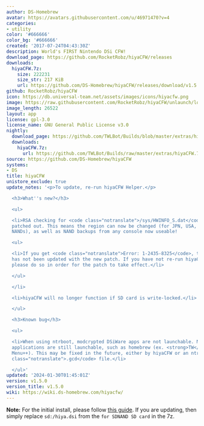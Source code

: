 ```yaml
---
author: DS-Homebrew
avatar: https://avatars.githubusercontent.com/u/46971470?v=4
categories:
- utility
color: '#666666'
color_bg: '#666666'
created: '2017-07-24T04:43:30Z'
description: World's FIRST Nintendo DSi CFW!
download_page: https://github.com/RocketRobz/hiyaCFW/releases
downloads:
  hiyaCFW.7z:
    size: 222231
    size_str: 217 KiB
    url: https://github.com/DS-Homebrew/hiyaCFW/releases/download/v1.5.0/hiyaCFW.7z
github: RocketRobz/hiyaCFW
icon: https://db.universal-team.net/assets/images/icons/hiyacfw.png
image: https://raw.githubusercontent.com/RocketRobz/hiyaCFW/unlaunch/logo/logo.png
image_length: 26522
layout: app
license: gpl-3.0
license_name: GNU General Public License v3.0
nightly:
  download_page: https://github.com/TWLBot/Builds/blob/master/extras/hiyaCFW.7z
  downloads:
    hiyaCFW.7z:
      url: https://github.com/TWLBot/Builds/raw/master/extras/hiyaCFW.7z
source: https://github.com/DS-Homebrew/hiyaCFW
systems:
- DS
title: hiyaCFW
unistore_exclude: true
update_notes: '<p>To update, re-run hiyaCFW Helper.</p>

  <h3>What''s new?</h3>

  <ul>

  <li>RSA checking for <code class="notranslate">/sys/HWINFO_S.dat</code> has been
  patched out. This means the region can now be changed (for JPN, USA, EUR, and AUS
  NANDs), as well as NAND backups from any console now useable!

  <ul>

  <li>If you get <code class="notranslate">Error: 1-2435-8325</code>, the bootloader
  has not been updated with the new patch. If you have not re-run hiyaCFW Helper,
  please do so in order for the patch to take effect.</li>

  </ul>

  </li>

  <li>hiyaCFW will no longer function if SD card is write-locked.</li>

  </ul>

  <h3>Known bug</h3>

  <ul>

  <li>When using ntrboot, modcrypted DSiWare apps are not launchable. Non-modcrypted
  applications are still launchable, such as homebrew (ex. <strong>TW</strong>i<strong>L</strong>ight
  Menu++). This may be fixed in the future, either by hiyaCFW or an ntrboot <code
  class="notranslate">.gcd</code> file.</li>

  </ul>'
updated: '2024-01-30T01:45:01Z'
version: v1.5.0
version_title: v1.5.0
wiki: https://wiki.ds-homebrew.com/hiyacfw/
---
```

**Note:** For the initial install, please follow [this guide](https://wiki.ds-homebrew.com/hiyacfw/installing). If you are updating, then simply replace `sd:/hiya.dsi` from the `for SDNAND SD card` in the 7z.
